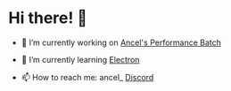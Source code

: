 # **Hi there! 👋**

- 🔭 I’m currently working on [Ancel's Performance Batch](https://github.com/ancel1x/Ancels-Performance-Batch)

- 🌱 I’m currently learning [Electron]([https://learn.microsoft.com/en-us/dotnet/csharp/](https://www.electronjs.org/))

- 📫 How to reach me: ancel_ [Discord]([https://discord.com/](https://discord.gg/ZhZ8eJZc42))
<!--
**ancel1x/ancel1x** is a ✨ _special_ ✨ repository because its `README.md` (this file) appears on your GitHub profile.
